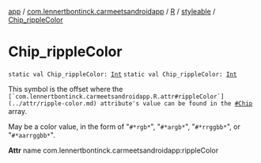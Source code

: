 [app](../../../index.md) / [com.lennertbontinck.carmeetsandroidapp](../../index.md) / [R](../index.md) / [styleable](index.md) / [Chip_rippleColor](./-chip_ripple-color.md)

# Chip_rippleColor

`static val Chip_rippleColor: `[`Int`](https://kotlinlang.org/api/latest/jvm/stdlib/kotlin/-int/index.html)
`static val Chip_rippleColor: `[`Int`](https://kotlinlang.org/api/latest/jvm/stdlib/kotlin/-int/index.html)

This symbol is the offset where the ``[`com.lennertbontinck.carmeetsandroidapp.R.attr#rippleColor`](../attr/ripple-color.md) attribute's value can be found in the ``[`#Chip`](-chip.md) array.

May be a color value, in the form of "`#*rgb*`", "`#*argb*`", "`#*rrggbb*`", or "`#*aarrggbb*`".

**Attr**
name com.lennertbontinck.carmeetsandroidapp:rippleColor

